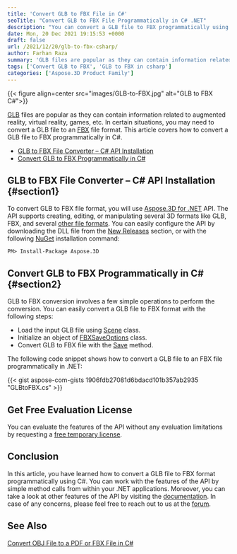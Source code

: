 ```yaml
---
title: 'Convert GLB to FBX File in C#'
seoTitle: "Convert GLB to FBX File Programmatically in C# .NET"
description: "You can convert a GLB file to FBX programmatically using C#. Export binary glTF file to FBX file format in your .NET based applications."
date: Mon, 20 Dec 2021 19:15:53 +0000
draft: false
url: /2021/12/20/glb-to-fbx-csharp/
author: Farhan Raza
summary: 'GLB files are popular as they can contain information related to augmented reality, virtual reality, games, etc. In certain situations, you may need to convert a GLB file to an FBX file format. This article covers how to **convert a GLB file to FBX programmatically in C#**.'
tags: ['Convert GLB to FBX', 'GLB to FBX in csharp']
categories: ['Aspose.3D Product Family']
---
```




{{< figure align=center src="images/GLB-to-FBX.jpg" alt="GLB to FBX C#">}}


[GLB][1] files are popular as they can contain information related to augmented reality, virtual reality, games, etc. In certain situations, you may need to convert a GLB file to an [FBX][2] file format. This article covers how to convert a GLB file to FBX programmatically in C#.

*   [GLB to FBX File Converter – C# API Installation][3]
*   [Convert GLB to FBX Programmatically in C#][4]

## GLB to FBX File Converter – C# API Installation {#section1}

To convert GLB to FBX file format, you will use [Aspose.3D for .NET][5] API. The API supports creating, editing, or manipulating several 3D formats like GLB, FBX, and several [other file formats][6]. You can easily configure the API by downloading the DLL file from the [New Releases][7] section, or with the following [NuGet][8] installation command:

```
PM> Install-Package Aspose.3D 
```

## Convert GLB to FBX Programmatically in C# {#section2}

GLB to FBX conversion involves a few simple operations to perform the conversion. You can easily convert a GLB file to FBX format with the following steps:

*   Load the input GLB file using [Scene][9] class.
*   Initialize an object of [FBXSaveOptions][10] class.
*   Convert GLB to FBX file with the [Save][11] method.

The following code snippet shows how to convert a GLB file to an FBX file programmatically in .NET:

{{< gist aspose-com-gists 1906fdb27081d6bdacd101b357ab2935 "GLBtoFBX.cs" >}}

## Get Free Evaluation License

You can evaluate the features of the API without any evaluation limitations by requesting a [free temporary license][12].

## Conclusion

In this article, you have learned how to convert a GLB file to FBX format programmatically using C#. You can work with the features of the API by simple method calls from within your .NET applications. Moreover, you can take a look at other features of the API by visiting the [documentation][13]. In case of any concerns, please feel free to reach out to us at the [forum][14].

## See Also

[Convert OBJ File to a PDF or FBX File in C#][15]




[1]: https://docs.fileformat.com/3d/glb/
[2]: https://docs.fileformat.com/3d/fbx/
[3]: #section1
[4]: #section2
[5]: https://products.aspose.com/3d/net
[6]: https://docs.aspose.com/3d/net/supported-file-formats/
[7]: https://downloads.aspose.com/3d/java
[8]: https://www.nuget.org/packages/Aspose.3D/
[9]: https://apireference.aspose.com/3d/net/aspose.threed/scene
[10]: https://apireference.aspose.com/3d/net/aspose.threed.formats/fbxsaveoptions
[11]: https://apireference.aspose.com/3d/net/aspose.threed/scene/methods/save/index
[12]: https://purchase.aspose.com/temporary-license
[13]: https://docs.aspose.com/3d/net/
[14]: https://forum.aspose.com/c/3d
[15]: https://blog.aspose.com/2021/11/16/convert-obj-to-pdf-fbx-csharp/




